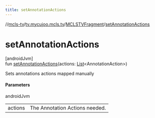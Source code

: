 ```yaml
---
title: setAnnotationActions
---
```

//[mcls-tv](../../../index.html)/[tv.mycujoo.mcls.tv](../index.html)/[MCLSTVFragment](index.html)/[setAnnotationActions](set-annotation-actions.html)



# setAnnotationActions



[androidJvm]\
fun [setAnnotationActions](set-annotation-actions.html)(actions: [List](https://kotlinlang.org/api/latest/jvm/stdlib/kotlin.collections/-list/index.html)&lt;AnnotationAction&gt;)



Sets annotations actions mapped manually



#### Parameters


androidJvm

| | |
|---|---|
| actions | The Annotation Actions needed. |




